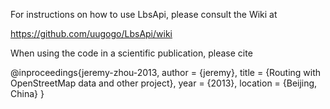 For instructions on how to use LbsApi, please consult the Wiki at

https://github.com/uugogo/LbsApi/wiki

When using the code in a scientific publication, please cite

@inproceedings{jeremy-zhou-2013,
 author = {jeremy},
 title = {Routing with OpenStreetMap data and other project},
 year = {2013},
 location = {Beijing, China}
} 
